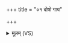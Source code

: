 +++
title = "०१ दोषो गाय"

+++
<details><summary>मूलम् (VS)</summary>

दो॒षो गा॑य बृ॒हद्गा॑य द्यु॒मद्धे॑ह्याथ॑र्वण।  
स्तु॒हि दे॒वं स॑वि॒तार॑म् ॥
</details>